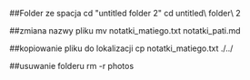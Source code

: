 ##Folder ze spacja
cd "untitled folder 2"
cd untitled\ folder\ 2

##zmiana nazwy pliku
mv notatki_matiego.txt notatki_pati.md

##kopiowanie pliku do lokalizacji
cp notatki_matiego.txt ./../

##usuwanie folderu
rm -r photos


